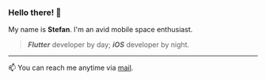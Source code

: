 ### Hello there! 👋

My name is **Stefan**. I'm an avid mobile space enthusiast.

> **_Flutter_** developer by day; **_iOS_** developer by night.

---

📫 You can reach me anytime via [mail](mailto:hi.zwett@gmail.com).
